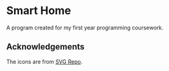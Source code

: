 # Smart Home

A program created for my first year programming coursework.

## Acknowledgements

The icons are from [SVG Repo](./https://www.svgrepo.com/).
